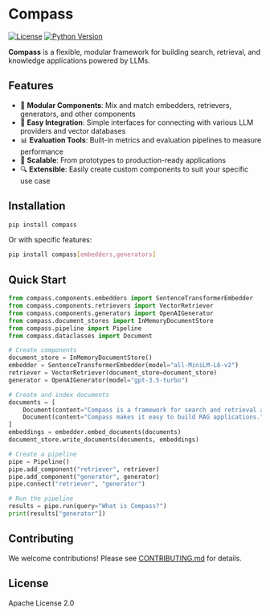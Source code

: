 # Compass

[![License](https://img.shields.io/badge/License-Apache%202.0-blue.svg)](LICENSE)
[![Python Version](https://img.shields.io/badge/python-3.9%20%7C%203.10%20%7C%203.11%20%7C%203.12-blue)](https://pypi.org/project/compass/)

**Compass** is a flexible, modular framework for building search, retrieval, and knowledge applications powered by LLMs.

## Features

- 🧩 **Modular Components**: Mix and match embedders, retrievers, generators, and other components
- 🔗 **Easy Integration**: Simple interfaces for connecting with various LLM providers and vector databases
- 📊 **Evaluation Tools**: Built-in metrics and evaluation pipelines to measure performance
- 🚀 **Scalable**: From prototypes to production-ready applications
- 🔍 **Extensible**: Easily create custom components to suit your specific use case

## Installation

```bash
pip install compass
```

Or with specific features:

```bash
pip install compass[embedders,generators]
```

## Quick Start

```python
from compass.components.embedders import SentenceTransformerEmbedder
from compass.components.retrievers import VectorRetriever
from compass.components.generators import OpenAIGenerator
from compass.document_stores import InMemoryDocumentStore
from compass.pipeline import Pipeline
from compass.dataclasses import Document

# Create components
document_store = InMemoryDocumentStore()
embedder = SentenceTransformerEmbedder(model="all-MiniLM-L6-v2")
retriever = VectorRetriever(document_store=document_store)
generator = OpenAIGenerator(model="gpt-3.5-turbo")

# Create and index documents
documents = [
    Document(content="Compass is a framework for search and retrieval applications."),
    Document(content="Compass makes it easy to build RAG applications."),
]
embeddings = embedder.embed_documents(documents)
document_store.write_documents(documents, embeddings)

# Create a pipeline
pipe = Pipeline()
pipe.add_component("retriever", retriever)
pipe.add_component("generator", generator)
pipe.connect("retriever", "generator")

# Run the pipeline
results = pipe.run(query="What is Compass?")
print(results["generator"])
```

## Contributing

We welcome contributions! Please see [CONTRIBUTING.md](CONTRIBUTING.md) for details.

## License

Apache License 2.0
